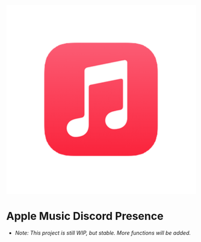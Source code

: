 <p align="center">
    <img src="./image/../images/새%20프로젝트-2.png">
<p>

# Apple Music Discord Presence
- *Note: This project is still WIP, but stable. More functions will be added.* 